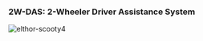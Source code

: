 ### 2W-DAS: 2-Wheeler Driver Assistance System

![elthor-scooty4](https://user-images.githubusercontent.com/70652877/203008733-1f86006a-b582-4038-a03b-696518dc5e9b.png)
